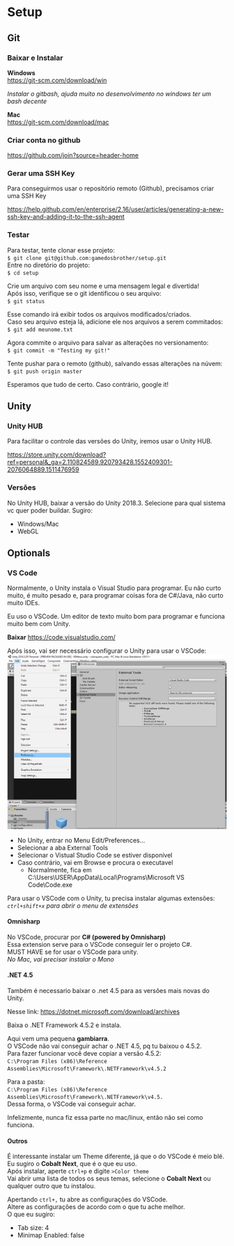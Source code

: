 # Setup

## Git

### Baixar e Instalar

**Windows**  
https://git-scm.com/download/win

_Instalar o gitbash, ajuda muito no desenvolvimento no windows ter um bash decente_

**Mac**  
https://git-scm.com/download/mac

### Criar conta no github

https://github.com/join?source=header-home

### Gerar uma SSH Key

Para conseguirmos usar o repositório remoto (Github), precisamos criar uma SSH Key

https://help.github.com/en/enterprise/2.16/user/articles/generating-a-new-ssh-key-and-adding-it-to-the-ssh-agent

### Testar

Para testar, tente clonar esse projeto:  
`$ git clone git@github.com:gamedosbrother/setup.git`  
Entre no diretório do projeto:  
`$ cd setup`  

Crie um arquivo com seu nome e uma mensagem legal e divertida!  
Após isso, verifique se o git identificou o seu arquivo:  
`$ git status`  

Esse comando irá exibir todos os arquivos modificados/criados.  
Caso seu arquivo esteja lá, adicione ele nos arquivos a serem commitados:  
`$ git add meunome.txt`  

Agora commite o arquivo para salvar as alterações no versionamento:  
`$ git commit -m "Testing my git!"`  

Tente pushar para o remoto (github), salvando essas alterações na núvem:  
`$ git push origin master`  

Esperamos que tudo de certo. Caso contrário, google it!  

## Unity

### Unity HUB

Para facilitar o controle das versões do Unity, iremos usar o Unity HUB.

https://store.unity.com/download?ref=personal&_ga=2.110824589.920793428.1552409301-2076064889.1511476959

### Versões

No Unity HUB, baixar a versão do Unity 2018.3.
Selecione para qual sistema vc quer poder buildar. Sugiro:
* Windows/Mac
* WebGL

## Optionals

### VS Code

Normalmente, o Unity instala o Visual Studio para programar.
Eu não curto muito, é muito pesado e, para programar coisas fora de C#/Java, não curto muito IDEs.

Eu uso o VSCode. Um editor de texto muito bom para programar e funciona muito bem com Unity.

**Baixar**
https://code.visualstudio.com/

Após isso, vai ser necessário configurar o Unity para usar o VSCode:
![Configurar VSCode no Unity](https://raw.githubusercontent.com/gamedosbrother/setup/master/config_unity_vscode.png)

* No Unity, entrar no Menu Edit/Preferences...
* Selecionar a aba External Tools
* Selecionar o Vistual Studio Code se estiver disponível
* Caso contrário, vai em Browse e procura o executavel
  * Normalmente, fica em C:\Users\USER\AppData\Local\Programs\Microsoft VS Code\Code.exe

Para usar o VSCode com o Unity, tu precisa instalar algumas extensões:
_`ctrl+shift+x` para abrir o menu de extensões_

#### Omnisharp
No VSCode, procurar por **C# (powered by Omnisharp)**  
Essa extension serve para o VSCode conseguir ler o projeto C#.  
MUST HAVE se for usar o VSCode para unity.  
_No Mac, vai precisar instalar o Mono_

#### .NET 4.5

Também é necessario baixar o .net 4.5 para as versões mais novas do Unity.

Nesse link:
https://dotnet.microsoft.com/download/archives

Baixa o .NET Framework 4.5.2 e instala.  

Aqui vem uma pequena **gambiarra**.  
O VSCode não vai conseguir achar o .NET 4.5, pq tu baixou o 4.5.2.  
Para fazer funcionar você deve copiar a versão 4.5.2:  
`C:\Program Files (x86)\Reference Assemblies\Microsoft\Framework\.NETFramework\v4.5.2`  

Para a pasta:  
`C:\Program Files (x86)\Reference Assemblies\Microsoft\Framework\.NETFramework\v4.5.`  
Dessa forma, o VSCode vai conseguir achar.  

Infelizmente, nunca fiz essa parte no mac/linux, então não sei como funciona.

#### Outros

É interessante instalar um Theme diferente, já que o do VSCode é meio blé.  
Eu sugiro o **Cobalt Next**, que é o que eu uso.  
Após instalar, aperte `ctrl+p` e digite `>Color theme`  
Vai abrir uma lista de todos os seus temas, selecione o **Cobalt Next** ou qualquer outro que tu instalou.  

Apertando `ctrl+,` tu abre as configurações do VSCode.  
Altere as configurações de acordo com o que tu ache melhor.  
O que eu sugiro:
* Tab size: 4
* Minimap Enabled: false
